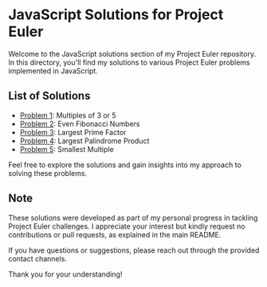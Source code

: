 # JavaScript Solutions for Project Euler

Welcome to the JavaScript solutions section of my Project Euler repository. In this directory, you'll find my solutions to various Project Euler problems implemented in JavaScript.

## List of Solutions

- [Problem 1](https://github.com/ThatsLiamS/ProjectEuler/blob/main/JavaScript/1.js): Multiples of 3 or 5
- [Problem 2](https://github.com/ThatsLiamS/ProjectEuler/blob/main/JavaScript/2.js): Even Fibonacci Numbers
- [Problem 3](https://github.com/ThatsLiamS/ProjectEuler/blob/main/JavaScript/3.js): Largest Prime Factor
- [Problem 4](https://github.com/ThatsLiamS/ProjectEuler/blob/main/JavaScript/4.js): Largest Palindrome Product
- [Problem 5](https://github.com/ThatsLiamS/ProjectEuler/blob/main/JavaScript/5.js): Smallest Multiple
<!-- - [Problem XX](https://github.com/ThatsLiamS/ProjectEuler/blob/main/JavaScript/XX.js): -->

Feel free to explore the solutions and gain insights into my approach to solving these problems.

## Note

These solutions were developed as part of my personal progress in tackling Project Euler challenges. I appreciate your interest but kindly request no contributions or pull requests, as explained in the main README.

If you have questions or suggestions, please reach out through the provided contact channels.

Thank you for your understanding!
